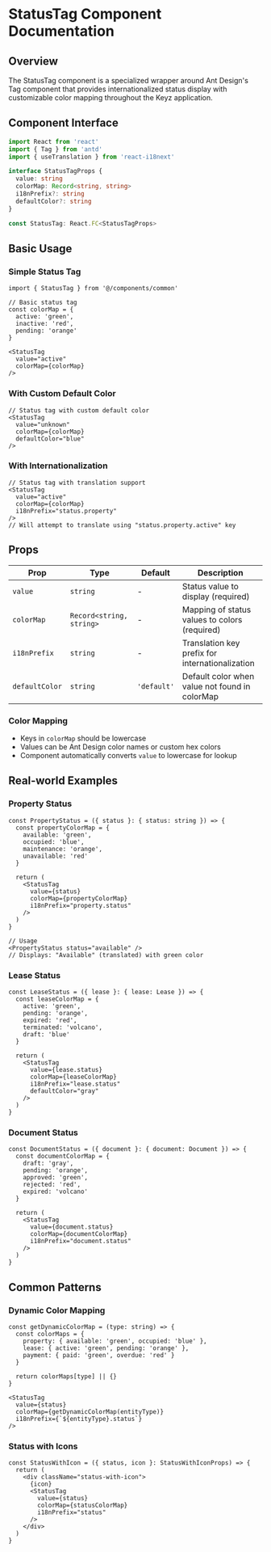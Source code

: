# StatusTag Component Documentation

## Overview
The StatusTag component is a specialized wrapper around Ant Design's Tag component that provides internationalized status display with customizable color mapping throughout the Keyz application.

## Component Interface

```typescript
import React from 'react'
import { Tag } from 'antd'
import { useTranslation } from 'react-i18next'

interface StatusTagProps {
  value: string
  colorMap: Record<string, string>
  i18nPrefix?: string
  defaultColor?: string
}

const StatusTag: React.FC<StatusTagProps>
```

## Basic Usage

### Simple Status Tag
```tsx
import { StatusTag } from '@/components/common'

// Basic status tag
const colorMap = {
  active: 'green',
  inactive: 'red',
  pending: 'orange'
}

<StatusTag 
  value="active" 
  colorMap={colorMap} 
/>
```

### With Custom Default Color
```tsx
// Status tag with custom default color
<StatusTag 
  value="unknown" 
  colorMap={colorMap}
  defaultColor="blue" 
/>
```

### With Internationalization
```tsx
// Status tag with translation support
<StatusTag 
  value="active" 
  colorMap={colorMap}
  i18nPrefix="status.property" 
/>
// Will attempt to translate using "status.property.active" key
```

## Props

| Prop | Type | Default | Description |
|------|------|---------|-------------|
| `value` | `string` | - | Status value to display (required) |
| `colorMap` | `Record<string, string>` | - | Mapping of status values to colors (required) |
| `i18nPrefix` | `string` | - | Translation key prefix for internationalization |
| `defaultColor` | `string` | `'default'` | Default color when value not found in colorMap |

### Color Mapping
- Keys in `colorMap` should be lowercase
- Values can be Ant Design color names or custom hex colors
- Component automatically converts `value` to lowercase for lookup

## Real-world Examples

### Property Status
```tsx
const PropertyStatus = ({ status }: { status: string }) => {
  const propertyColorMap = {
    available: 'green',
    occupied: 'blue',
    maintenance: 'orange',
    unavailable: 'red'
  }

  return (
    <StatusTag
      value={status}
      colorMap={propertyColorMap}
      i18nPrefix="property.status"
    />
  )
}

// Usage
<PropertyStatus status="available" />
// Displays: "Available" (translated) with green color
```

### Lease Status
```tsx
const LeaseStatus = ({ lease }: { lease: Lease }) => {
  const leaseColorMap = {
    active: 'green',
    pending: 'orange',
    expired: 'red',
    terminated: 'volcano',
    draft: 'blue'
  }

  return (
    <StatusTag
      value={lease.status}
      colorMap={leaseColorMap}
      i18nPrefix="lease.status"
      defaultColor="gray"
    />
  )
}
```

### Document Status
```tsx
const DocumentStatus = ({ document }: { document: Document }) => {
  const documentColorMap = {
    draft: 'gray',
    pending: 'orange',
    approved: 'green',
    rejected: 'red',
    expired: 'volcano'
  }

  return (
    <StatusTag
      value={document.status}
      colorMap={documentColorMap}
      i18nPrefix="document.status"
    />
  )
}
```

## Common Patterns

### Dynamic Color Mapping
```tsx
const getDynamicColorMap = (type: string) => {
  const colorMaps = {
    property: { available: 'green', occupied: 'blue' },
    lease: { active: 'green', pending: 'orange' },
    payment: { paid: 'green', overdue: 'red' }
  }
  
  return colorMaps[type] || {}
}

<StatusTag
  value={status}
  colorMap={getDynamicColorMap(entityType)}
  i18nPrefix={`${entityType}.status`}
/>
```

### Status with Icons
```tsx
const StatusWithIcon = ({ status, icon }: StatusWithIconProps) => {
  return (
    <div className="status-with-icon">
      {icon}
      <StatusTag
        value={status}
        colorMap={statusColorMap}
        i18nPrefix="status"
      />
    </div>
  )
}
``` 